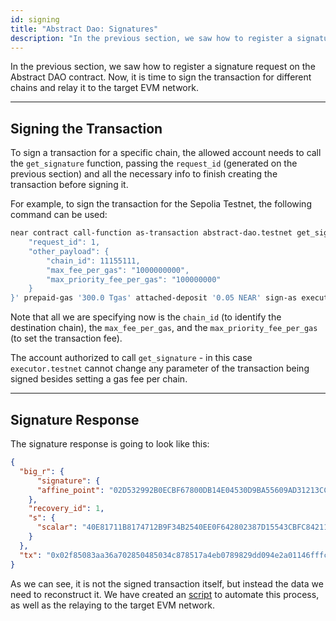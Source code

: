 ```yaml
---
id: signing
title: "Abstract Dao: Signatures"
description: "In the previous section, we saw how to register a signature request on the Abstract DAO contract. Now, it is time to sign the transaction for different chains and relay it to the target EVM network."
---
```


In the previous section, we saw how to register a signature request on the Abstract DAO contract. Now, it is time to sign the transaction for different chains and relay it to the target EVM network.

---

## Signing the Transaction

To sign a transaction for a specific chain, the allowed account needs to call the `get_signature` function, passing the `request_id` (generated on the previous section) and all the necessary info to finish creating the transaction before signing it.

For example, to sign the transaction for the Sepolia Testnet, the following command can be used:

```bash
near contract call-function as-transaction abstract-dao.testnet get_signature json-args '{
    "request_id": 1,
    "other_payload": {
        "chain_id": 11155111,
        "max_fee_per_gas": "1000000000",
        "max_priority_fee_per_gas": "100000000"
    }
}' prepaid-gas '300.0 Tgas' attached-deposit '0.05 NEAR' sign-as executor.testnet network-config testnet
```

Note that all we are specifying now is the `chain_id` (to identify the destination chain), the `max_fee_per_gas`, and the `max_priority_fee_per_gas` (to set the transaction fee).

The account authorized to call `get_signature` - in this case `executor.testnet` cannot change any parameter of the transaction being signed besides setting a gas fee per chain.

---

## Signature Response

The signature response is going to look like this:

```json
{
  "big_r": {
      "signature": {
      "affine_point": "02D532992B0ECBF67800DB14E04530D9BA55609AD31213CC7ABDB554E8FDA986D3"
    },
    "recovery_id": 1,
    "s": {
      "scalar": "40E81711B8174712B9F34B2540EE0F642802387D15543CBFC84211BB04B83AC3"
    }
  },
  "tx": "0x02f85083aa36a702850485034c878517a4eb0789829dd094e2a01146fffc8432497ae49a7a6cba5b9abd71a380a460fe47b1000000000000000000000000000000000000000000000000000000000000a84bc0"
}
```

As we can see, it is not the signed transaction itself, but instead the data we need to reconstruct it. We have created an [script](https://github.com/nearuaguild/multichain-dao-scripts) to automate this process, as well as the relaying to the target EVM network.